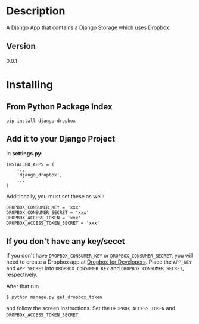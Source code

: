 # Description

A Django App that contains a Django Storage which uses Dropbox.

## Version
0.0.1

# Installing

## From Python Package Index

`pip install django-dropbox`

## Add it to your Django Project

In __settings.py__:

    INSTALLED_APPS = (
        ...
        'django_dropbox',
        ...
    )

Additionally, you must set these as well:

    DROPBOX_CONSUMER_KEY = 'xxx'
    DROPBOX_CONSUMER_SECRET = 'xxx'
    DROPBOX_ACCESS_TOKEN = 'xxx'
    DROPBOX_ACCESS_TOKEN_SECRET = 'xxx'

## If you don't have any key/secet

If you don't have `DROPBOX_CONSUMER_KEY` or `DROPBOX_CONSUMER_SECRET`,
you will need to create a Dropbox app at [Dropbox for Developers](https://www.dropbox.com/developers).
Place the `APP_KEY` and `APP_SECRET` into `DROPBOX_CONSUMER_KEY` and `DROPBOX_CONSUMER_SECRET`, respectively.

After that run

    $ python manage.py get_dropbox_token

and follow the screen instructions.  Set the `DROPBOX_ACCESS_TOKEN` and `DROPBOX_ACCESS_TOKEN_SECRET`.

